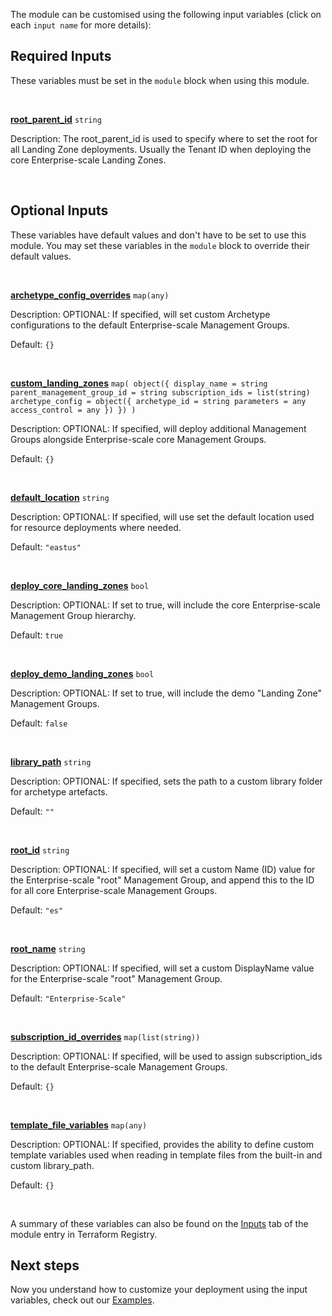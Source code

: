 The module can be customised using the following input variables (click on each `input name` for more details):

## Required Inputs

These variables must be set in the `module` block when using this module.

<br>

[**root_parent_id**][root_parent_id] `string`

Description: The root_parent_id is used to specify where to set the root for all Landing Zone deployments. Usually the Tenant ID when deploying the core Enterprise-scale Landing Zones.

<br>

## Optional Inputs

These variables have default values and don't have to be set to use this module. You may set these variables in the `module` block to override their default values.

<br>

[**archetype_config_overrides**][archetype_config_overrides] `map(any)`

Description: OPTIONAL: If specified, will set custom Archetype configurations to the default Enterprise-scale Management Groups.

Default: `{}`

<br>

[**custom_landing_zones**][custom_landing_zones] `map( object({ display_name = string parent_management_group_id = string subscription_ids = list(string) archetype_config = object({ archetype_id = string parameters = any access_control = any }) }) )`

Description: OPTIONAL: If specified, will deploy additional Management Groups alongside Enterprise-scale core Management Groups.

Default: `{}`

<br>

[**default_location**][default_location] `string`

Description: OPTIONAL: If specified, will use set the default location used for resource deployments where needed.

Default: `"eastus"`

<br>

[**deploy_core_landing_zones**][deploy_core_landing_zones] `bool`

Description: OPTIONAL: If set to true, will include the core Enterprise-scale Management Group hierarchy.

Default: `true`

<br>

[**deploy_demo_landing_zones**][deploy_demo_landing_zones] `bool`

Description: OPTIONAL: If set to true, will include the demo "Landing Zone" Management Groups.

Default: `false`

<br>

[**library_path**][library_path] `string`

Description: OPTIONAL: If specified, sets the path to a custom library folder for archetype artefacts.

Default: `""`

<br>

[**root_id**][root_id] `string`

Description: OPTIONAL: If specified, will set a custom Name (ID) value for the Enterprise-scale "root" Management Group, and append this to the ID for all core Enterprise-scale Management Groups.

Default: `"es"`

<br>

[**root_name**][root_name] `string`

Description: OPTIONAL: If specified, will set a custom DisplayName value for the Enterprise-scale "root" Management Group.

Default: `"Enterprise-Scale"`

<br>

[**subscription_id_overrides**][subscription_id_overrides] `map(list(string))`

Description: OPTIONAL: If specified, will be used to assign subscription_ids to the default Enterprise-scale Management Groups.

Default: `{}`

<br>

[**template_file_variables**][template_file_variables] `map(any)`

Description: OPTIONAL: If specified, provides the ability to define custom template variables used when reading in template files from the built-in and custom library_path.

Default: `{}`

<br>


A summary of these variables can also be found on the [Inputs][ESTF-Inputs] tab of the module entry in Terraform Registry.

## Next steps

Now you understand how to customize your deployment using the input variables, check out our [Examples](./Examples).

 [//]: # (************************)
 [//]: # (INSERT LINK LABELS BELOW)
 [//]: # (************************)

[ESTF-Inputs]: https://registry.terraform.io/modules/Azure/caf-enterprise-scale/azurerm/latest?tab=inputs "Terraform Registry: Terraform Module for Cloud Adoption Framework Enterprise-scale - Inputs"
[root_parent_id]: ./Variables%3A-root_parent_id "Instructions for how to use the root_parent_id variable."
[root_id]: ./Variables%3A-root_id "Instructions for how to use the root_id variable."
[root_name]: ./Variables%3A-root_name "Instructions for how to use the root_name variable."
[deploy_core_landing_zones]: ./Variables%3A-deploy_core_landing_zones "Instructions for how to use the deploy_core_landing_zones variable."
[archetype_config_overrides]: ./Variables%3A-archetype_config_overrides "Instructions for how to use the archetype_config_overrides variable."
[subscription_id_overrides]: ./Variables%3A-subscription_id_overrides "Instructions for how to use the subscription_id_overrides variable."
[deploy_demo_landing_zones]: ./Variables%3A-deploy_demo_landing_zones "Instructions for how to use the deploy_demo_landing_zones variable."
[custom_landing_zones]: ./Variables%3A-custom_landing_zones "Instructions for how to use the custom_landing_zones variable."
[library_path]: ./Variables%3A-library_path "Instructions for how to use the library_path variable."
[template_file_variables]: ./Variables%3A-template_file_variables "Instructions for how to use the template_file_variables variable."
[default_location]: ./Variables%3A-default_location "Instructions for how to use the default_location variable."